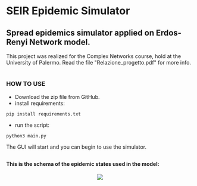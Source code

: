# SEIR Epidemic Simulator

## Spread epidemics simulator applied on Erdos-Renyi Network model.
This project was realized for the Complex Networks course, hold at the University of Palermo.
Read the file "Relazione_progetto.pdf" for more info.
#
### HOW TO USE

- Download the zip file from GitHub.
- install requirements:

<pre><code>pip install requirements.txt</code></pre>
- run the script:

<pre><code>python3 main.py</code></pre>
The GUI will start and you can begin to use the simulator.

##
#### This is the schema of the epidemic states used in the model:
<p align="center">
  <img src="https://user-images.githubusercontent.com/53179989/153436667-6edace91-6e51-42e7-a313-127633eba619.png">
</p>
